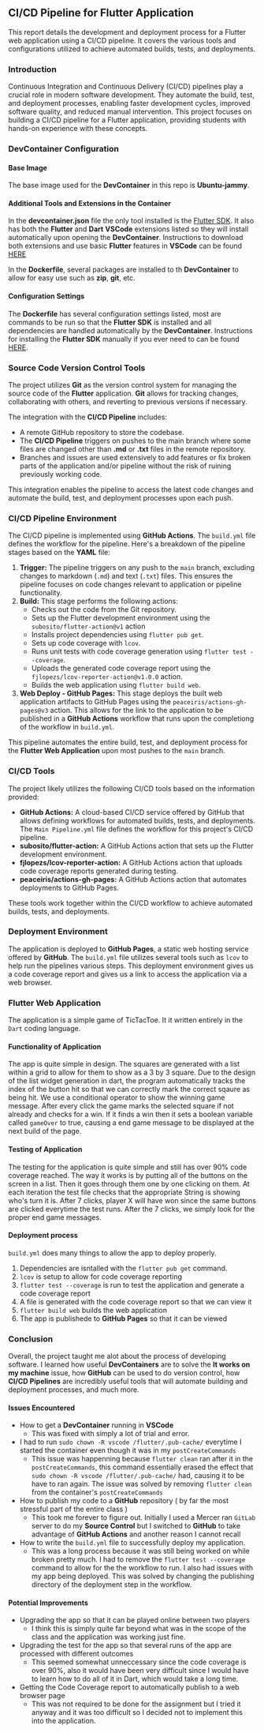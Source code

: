 ## CI/CD Pipeline for Flutter Application

This report details the development and deployment process for a Flutter web application using a CI/CD pipeline. It covers the various tools and configurations utilized to achieve automated builds, tests, and deployments.

### Introduction

Continuous Integration and Continuous Delivery (CI/CD) pipelines play a crucial role in modern software development. They automate the build, test, and deployment processes, enabling faster development cycles, improved software quality, and reduced manual intervention. This project focuses on building a CI/CD pipeline for a Flutter application, providing students with hands-on experience with these concepts.


### DevContainer Configuration

#### Base Image

The base image used for the **DevContainer** in this repo is **Ubuntu-jammy**.

#### Additional Tools and Extensions in the Container

In the **devcontainer.json** file the only tool installed is the [Flutter SDK](https://www.scaler.com/topics/flutter-sdk/). It also has both the **Flutter** and **Dart** **VSCode** extensions listed so they will install automatically upon opening the **DevContainer**. Instructions to download both extensions and use basic **Flutter** features in **VSCode** can be found [HERE](https://docs.flutter.dev/tools/vs-code)

In the **Dockerfile**, several packages are installed to th **DevContainer** to allow for easy use such as **zip**, **git**, etc.

#### Configuration Settings

The **Dockerfile** has several configuration settings listed, most are commands to be run so that the **Flutter SDK** is installed and all dependencies are handled automatically by the **DevContainer**. Instructions for installing the **Flutter SDK** manually if you ever need to can be found [HERE](https://docs.flutter.dev/get-started/install).

### Source Code Version Control Tools

The project utilizes **Git** as the version control system for managing the source code of the **Flutter** application. **Git** allows for tracking changes, collaborating with others, and reverting to previous versions if necessary.

The integration with the **CI/CD Pipeline** includes:

* A remote GitHub repository to store the codebase.
* The **CI/CD Pipeline** triggers on pushes to the main branch where some files are changed other than **.md** or **.txt** files in the remote repository.
* Branches and issues are used extensively to add features or fix broken parts of the application and/or pipeline without the risk of ruining previously working code.

This integration enables the pipeline to access the latest code changes and automate the build, test, and deployment processes upon each push.



### CI/CD Pipeline Environment

The CI/CD pipeline is implemented using **GitHub Actions**. The `build.yml` file defines the workflow for the pipeline. Here's a breakdown of the pipeline stages based on the **YAML** file:

1. **Trigger:** The pipeline triggers on any push to the `main` branch, excluding changes to markdown (`.md`) and text (`.txt`) files. This ensures the pipeline focuses on code changes relevant to application or pipeline functionality.
2. **Build:** This stage performs the following actions:
    * Checks out the code from the Git repository.
    * Sets up the Flutter development environment using the `subosito/flutter-action@v1` action
    * Installs project dependencies using `flutter pub get`.
    * Sets up code coverage with `lcov`.
    * Runs unit tests with code coverage generation using `flutter test --coverage`.
    * Uploads the generated code coverage report using the `fjlopezs/lcov-reporter-action@v1.0.0` action.
    * Builds the web application using `flutter build web`.
3. **Web Deploy - GitHub Pages:** This stage deploys the built web application artifacts to GitHub Pages using the `peaceiris/actions-gh-pages@v3` action. This allows for the link to the application to be published in a **GitHub Actions** workflow that runs upon the completiong of the workflow in `build.yml`.

This pipeline automates the entire build, test, and deployment process for the **Flutter Web Application** upon most pushes to the `main` branch.

### CI/CD Tools

The project likely utilizes the following CI/CD tools based on the information provided:

* **GitHub Actions:** A cloud-based CI/CD service offered by GitHub that allows defining workflows for automated builds, tests, and deployments. The `Main Pipeline.yml` file defines the workflow for this project's CI/CD pipeline.
* **subosito/flutter-action:** A GitHub Actions action that sets up the Flutter development environment.
* **fjlopezs/lcov-reporter-action:** A GitHub Actions action that uploads code coverage reports generated during testing.
* **peaceiris/actions-gh-pages:** A GitHub Actions action that automates deployments to GitHub Pages.

These tools work together within the CI/CD workflow to achieve automated builds, tests, and deployments.


### Deployment Environment

The application is deployed to **GitHub Pages**, a static web hosting service offered by **GitHub**. The `build.yml` file utilizes several tools such as `lcov` to help run the pipelines various steps. This deployment environment gives us a code coverage report and gives us a link to access the application via a web browser.

### Flutter Web Application

The application is a simple game of TicTacToe. It it written entirely in the ```Dart``` coding language.

#### Functionality of Application

The app is quite simple in design. The squares are generated with a list within a grid to allow for them to show as a 3 by 3 square. Due to the design of the list widget generation in dart, the program automatically tracks the index of the button hit so that we can correctly mark the correct sqaure as being hit. We use a conditional operator to show the winning game message. After every click the game marks the selected square if not already and checks for a win. If it finds a win then it sets a boolean variable called ```gameOver``` to true, causing a end game message to be displayed at the next build of the page.

#### Testing of Application

The testing for the application is quite simple and still has over 90% code coverage reached. The way it works is by putting all of the buttons on the screen in a list. Then it goes through them one by one clicking on them. At each iteration the test file checks that the appropriate String is showing who's turn it is. After 7 clicks, player X will have won since the same buttons are clicked everytime the test runs. After the 7 clicks, we simply look for the proper end game messages.

#### Deployment process

```build.yml``` does many things to allow the app to deploy properly.
1. Dependencies are isntalled with the ```flutter pub get``` command.
2. ```lcov``` is setup to allow for code coverage reporting
3. ```flutter test --coverage``` is run to test the application and generate a code coverage report
4. A file is generated with the code coverage report so that we can view it
5. ```flutter build web``` builds the web application
6. The app is publishede to **GitHub Pages** so that it can be viewed

### Conclusion

Overall, the project taught me alot about the process of developing software. I learned how useful **DevContainers** are to solve the **It works on my machine** issue, how **GitHub** can be used to do version control, how **CI/CD Pipelines** are incredibly useful tools that will automate building and deployment processes, and much more. 

#### Issues Encountered
-   How to get a **DevContainer** running in **VSCode**
    -   This was fixed with simply a lot of trial and error.
-   I had to run ```sudo chown -R vscode /flutter/.pub-cache/``` everytime I started the container even though it was in my ```postCreateCommands```
    -   This issue was happenning because ```flutter clean``` ran after it in the ```postCreateCommands```, this command essentially erased the effect that ```sudo chown -R vscode /flutter/.pub-cache/``` had, causing it to be have to ran again. The issue was solved by removing ```flutter clean``` from the container's ```postCreateCommands```
-  How to publish my code to a **GitHub** repository ( by far the most stressful part of the entire class )
    -   This took me forever to figure out. Initially I used a Mercer ran ```GitLab``` server to do my **Source Control** but I switched to **GitHub** to take advantage of **GitHub Actions** and another reason I cannot recall
-  How to write the ```build.yml``` file to successfully deploy my application.
    -   This was a long process because it was still being worked on while broken pretty much. I had to remove the ```flutter test --coverage``` command to allow for the the workflow to run. I also had issues with my app being deployed. This was solved by changing the publishing directory of the deployment step in the workflow.


#### Potential Improvements

-   Upgrading the app so that it can be played online between two players
    -   I think this is simply quite far beyond what was in the scope of the class and the application was working just fine.
-   Upgrading the test for the app so that several runs of the app are processed with different outcomes
    -   This seemed somewhat unneccessary since the code coverage is over 90%, also it would have been very difficult since I would have to learn how to do all of it in Dart, which would take a long time.
-   Getting the Code Coverage report to automatically publish to a web browser page
    -   This was not required to be done for the assignment but I tried it anyway and it was too difficult so I decided not to implement this into the application.